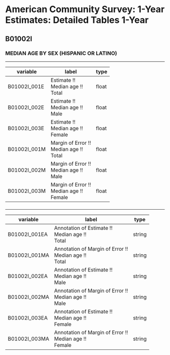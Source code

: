 # American Community Survey: 1-Year Estimates: Detailed Tables 1-Year

## B01002I

### MEDIAN AGE BY SEX (HISPANIC OR LATINO)

___

| variable | label | type |
| ----- | ----- | ----- |
| B01002I_001E | Estimate !!<br>Median age !!<br>Total | float |
| B01002I_002E | Estimate !!<br>Median age !!<br>Male | float |
| B01002I_003E | Estimate !!<br>Median age !!<br>Female | float |
| B01002I_001M | Margin of Error !!<br>Median age !!<br>Total | float |
| B01002I_002M | Margin of Error !!<br>Median age !!<br>Male | float |
| B01002I_003M | Margin of Error !!<br>Median age !!<br>Female | float |
### 

___

| variable | label | type |
| ----- | ----- | ----- |
| B01002I_001EA | Annotation of Estimate !!<br>Median age !!<br>Total | string |
| B01002I_001MA | Annotation of Margin of Error !!<br>Median age !!<br>Total | string |
| B01002I_002EA | Annotation of Estimate !!<br>Median age !!<br>Male | string |
| B01002I_002MA | Annotation of Margin of Error !!<br>Median age !!<br>Male | string |
| B01002I_003EA | Annotation of Estimate !!<br>Median age !!<br>Female | string |
| B01002I_003MA | Annotation of Margin of Error !!<br>Median age !!<br>Female | string |

